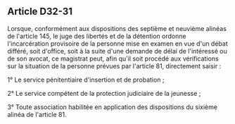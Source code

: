 Article D32-31
----
Lorsque, conformément aux dispositions des septième et neuvième alinéas de
l'article 145, le juge des libertés et de la détention ordonne l'incarcération
provisoire de la personne mise en examen en vue d'un débat différé, soit
d'office, soit à la suite d'une demande de délai de l'intéressé ou de son
avocat, ce magistrat peut, afin qu'il soit procédé aux vérifications sur la
situation de la personne prévues par l'article 81, directement saisir :

1° Le service pénitentiaire d'insertion et de probation ;

2° Le service compétent de la protection judiciaire de la jeunesse ;

3° Toute association habilitée en application des dispositions du sixième alinéa
de l'article 81.
